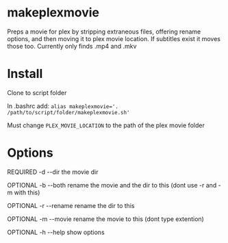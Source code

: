 # makeplexmovie

Preps a movie for plex by stripping extraneous files, offering rename options, and then moving it to plex movie location. If subtitles exist it moves those too. Currently only finds .mp4 and .mkv

# Install

Clone to script folder

In .bashrc add:
`alias makeplexmovie='. /path/to/script/folder/makeplexmovie.sh'`

Must change `PLEX_MOVIE_LOCATION` to the path of the plex movie folder

# Options

REQUIRED -d --dir the movie dir

OPTIONAL -b --both rename the movie and the dir to this (dont use -r and -m with this)

OPTIONAL -r --rename rename the dir to this

OPTIONAL -m --movie rename the movie to this (dont type extention)

OPTIONAL -h --help show options
